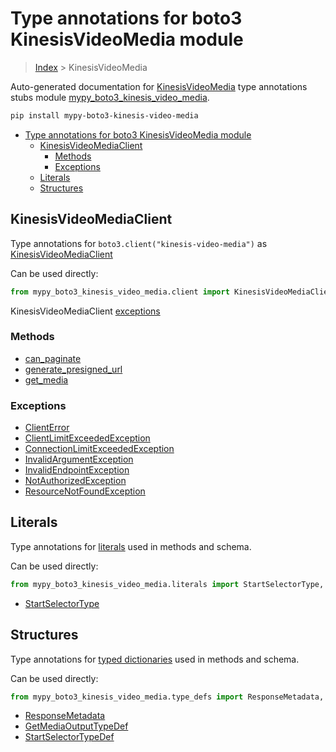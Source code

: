 # Type annotations for boto3 KinesisVideoMedia module

> [Index](../index.md) > KinesisVideoMedia

Auto-generated documentation for [KinesisVideoMedia](https://boto3.amazonaws.com/v1/documentation/api/latest/reference/services/kinesis-video-media.html#KinesisVideoMedia)
type annotations stubs module [mypy_boto3_kinesis_video_media](https://pypi.org/project/mypy-boto3-kinesis-video-media/).

```bash
pip install mypy-boto3-kinesis-video-media
```

- [Type annotations for boto3 KinesisVideoMedia module](#type-annotations-for-boto3-kinesisvideomedia-module)
  - [KinesisVideoMediaClient](#kinesisvideomediaclient)
    - [Methods](#methods)
    - [Exceptions](#exceptions)
  - [Literals](#literals)
  - [Structures](#structures)

## KinesisVideoMediaClient

Type annotations for  `boto3.client("kinesis-video-media")` as [KinesisVideoMediaClient](./client.md)

Can be used directly:

```python
from mypy_boto3_kinesis_video_media.client import KinesisVideoMediaClient
```


KinesisVideoMediaClient [exceptions](./client.md#exceptions)



### Methods
- [can_paginate](./client.md#can-paginate)
- [generate_presigned_url](./client.md#generate-presigned-url)
- [get_media](./client.md#get-media)




### Exceptions
- [ClientError](./client.md#clienterror)
- [ClientLimitExceededException](./client.md#clientlimitexceededexception)
- [ConnectionLimitExceededException](./client.md#connectionlimitexceededexception)
- [InvalidArgumentException](./client.md#invalidargumentexception)
- [InvalidEndpointException](./client.md#invalidendpointexception)
- [NotAuthorizedException](./client.md#notauthorizedexception)
- [ResourceNotFoundException](./client.md#resourcenotfoundexception)










## Literals

Type annotations for [literals](./literals.md) used in methods and schema.

Can be used directly:

```python
from mypy_boto3_kinesis_video_media.literals import StartSelectorType, ...
```

- [StartSelectorType](./literals.md#startselectortype)




## Structures


Type annotations for [typed dictionaries](./type_defs.md) used in methods and schema.

Can be used directly:

```python
from mypy_boto3_kinesis_video_media.type_defs import ResponseMetadata, ...
```

- [ResponseMetadata](./type_defs.md#responsemetadata)
- [GetMediaOutputTypeDef](./type_defs.md#getmediaoutputtypedef)
- [StartSelectorTypeDef](./type_defs.md#startselectortypedef)
